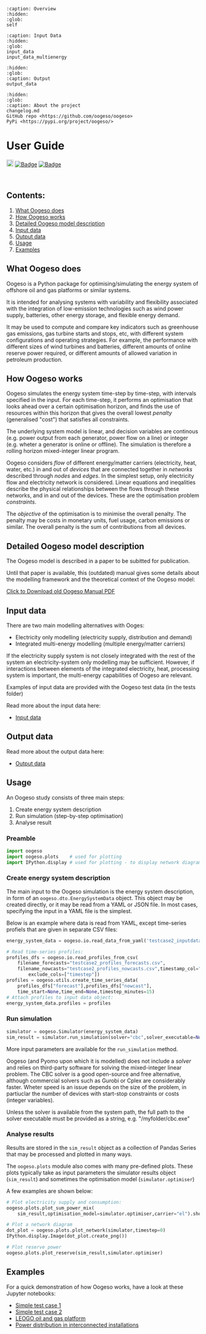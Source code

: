 ```{toctree}
:caption: Overview
:hidden:
:glob:
self

```

```{toctree}
:caption: Input Data
:hidden:
:glob:
input_data
input_data_multienergy
```

```{toctree}
:hidden:
:glob:
:caption: Output
output_data
```

```{toctree}
:hidden:
:glob:
:caption: About the project
changelog.md
GitHub repo <https://github.com/oogeso/oogeso>
PyPi <https://pypi.org/project/oogeso/>
```

# User Guide
<p>
<a href="https://badge.fury.io/gh/oogeso%2Foogeso"><img src="https://badge.fury.io/gh/oogeso%2Foogeso.svg" alt="GitHub version" height="18"></a>
<a href="https://github.com/oogeso/oogeso/actions/workflows/build.yml?query=workflow%3ACI"><img src="https://img.shields.io/github/workflow/status/oogeso/oogeso/CI" alt="Badge"></a>
<a href="https://www.python.org/"><img src="https://img.shields.io/badge/python-3.7%20%7C%203.8%20%7C%203.9%20%7C%203.10-blue.svg" alt="Badge"></a>
</p>
<br/>

## Contents:
1. [What Oogeso does](#what-oogeso-does)
4. [How Oogeso works](#how-oogeso-works)
2. [Detailed Oogeso model description](#detailed-oogeso-model-description)
1. [Input data](#input-data)
1. [Output data](#output-data)
1. [Usage](#usage)
3. [Examples](#examples)

## What Oogeso does
Oogeso is a Python package for optimising/simulating the energy system of offshore oil and gas platforms or similar systems.

It is intended for analysing systems with variability and flexibility associated with the integration of low-emission technologies such as wind power supply, batteries, other energy storage, and flexible energy demand.

It may be used to compute and compare key indicators such as greenhouse gas emissions, gas turbine starts and stops, etc, with different system configurations and operating strategies. For example, the performance with different sizes of wind turbines and batteries, different amounts of online reserve power required, or different amounts of allowed variation in petroleum production.


## How Oogeso works
Oogeso simulates the energy system time-step by time-step, with intervals specified in the input. For each time-step, it performs an optimisation that looks ahead over a certain optimisation horizon, and finds the use of resources within this horizon that gives the overall lowest *penalty* (generalised "cost") that satisfies all constraints.

The underlying system model is linear, and decision variables are continous (e.g. power output from each generator, power flow on a line) or integer (e.g. wheter a generator is online or offline). 
The simulation is therefore a rolling horizon mixed-integer linear program. 

Oogeso considers *flow* of different energy/matter carriers (electricity, heat, water, etc.) in and out of *devices* that are connected together in *networks* described through *nodes* and *edges*. 
In the simplest setup, only electricity flow and electricity network is considered.
Linear equations and ineqalities describe the physical relationships between the flows through these networks, and in and out of the devices. These are the optimisation problem *constraints*.

The *objective* of the optimisation is to minimise the overall penalty. The penalty may be costs in monetary units, fuel usage, carbon emissions or similar. The overall penalty is the sum of contributions from all devices.

## Detailed Oogeso model description

The Oogeso model is described in a paper to be subitted for publication.

Until that paper is available, this (outdated) manual gives some details
about the modelling framework and the theoretical context of the Oogeso model:

<a href="oogeso_manual.pdf" download>Click to Download old Oogeso Manual PDF</a>


## Input data

There are two main modelling alternatives with Ooges:
* Electricity only modelling (electricity supply, distribution and demand)
* Integrated multi-energy modelling (multiple energy/matter carriers)

If the electricity supply system is not closely integrated with the rest of the system an electricity-system only modelling may be sufficient. 
However, if interactions between elements of the integrated electricity, heat, processing system is important, the multi-energy capabilities of Oogeso are relevant.

Examples of input data are provided with the Oogeso test data (in the tests folder)

Read more about the input data here:
* [Input data](input_data.md)

## Output data
Read more about the output data here:
* [Output data](output_data.md)

## Usage
An Oogeso study consists of three main steps:
1. Create energy system description
2. Run simulation (step-by-step optimisation)
3. Analyse result


### Preamble

```python
import oogeso
import oogeso.plots    # used for plotting
import IPython.display # used for plotting - to display network diagram
```

### Create energy system description
The main input to the Oogeso simulation is the energy system description, in form of an `oogeso.dto.EnergySystemData` object. This object may be created directly, or it may be read from a YAML or JSON file. In most cases, specifying the input in a YAML file is the simplest.

Below is an example where data is read from YAML, except time-series profiels that are given in separate CSV files:

```python
energy_system_data = oogeso.io.read_data_from_yaml('testcase2_inputdata.yaml')

# Read time-series profiles:
profiles_dfs = oogeso.io.read_profiles_from_csv(
    filename_forecasts="testcase2_profiles_forecasts.csv",
    filename_nowcasts="testcase2_profiles_nowcasts.csv",timestamp_col="timestamp",
        exclude_cols=["timestep"])
profiles = oogeso.utils.create_time_series_data(
    profiles_dfs["forecast"],profiles_dfs["nowcast"],
    time_start=None,time_end=None,timestep_minutes=15)
# Attach profiles to input data object:
energy_system_data.profiles = profiles
```

### Run simulation

```python
simulator = oogeso.Simulator(energy_system_data)
sim_result = simulator.run_simulation(solver="cbc",solver_executable=None)
```
More input parameters are available for the `run_simulation` method.

Oogeso (and Pyomo upon which it is modelled) does not include a *solver* and relies on third-party software for solving the mixed-integer linear problem. The CBC solver is a good open-source and free alternative, although commercial solvers such as Gurobi or Cplex are considerably faster. Wheter speed is an issue depends on the size of the problem, in partiuclar the number of devices with start-stop constraints or costs (integer variables).

Unless the solver is available from the system path, the full path to the solver executable must be provided as a string, e.g. "/myfolder/cbc.exe"

### Analyse results

Results are stored in the `sim_result` object as a collection of Pandas Series that may be processed and plotted in many ways.

The `oogeso.plots` module also comes with many pre-defined plots. These plots typically take as input parameters the simulator results object (`sim_result`) and sometimes the optimisation model (`simulator.optimiser`)

A few examples are shown below:

```python
# Plot electricity supply and consumption:
oogeso.plots.plot_sum_power_mix(
    sim_result,optimisation_model=simulator.optimiser,carrier="el").show()

# Plot a network diagram
dot_plot = oogeso.plots.plot_network(simulator,timestep=0)
IPython.display.Image(dot_plot.create_png())

# Plot reserve power
oogeso.plots.plot_reserve(sim_result,simulator.optimiser)

```


## Examples
For a quick demonstration of how Oogeso works, have a look at these
Jupyter notebooks:


* [Simple test case 1](https://github.com/oogeso/oogeso/blob/master/examples/test_case1.ipynb)
* [Simple test case 2](https://github.com/oogeso/oogeso/blob/master/examples/test_case2.ipynb)
* [LEOGO oil and gas platform](https://github.com/oogeso/oogeso/blob/master/examples/leogo_reference_platform.ipynb)
* [Power distribution in interconnected installations](https://github.com/oogeso/oogeso/blob/master/examples/example_P1_powerdistribution.ipynb)


